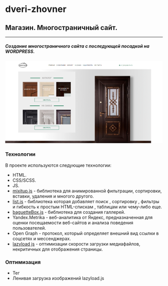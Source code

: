 # dveri-zhovner

## Магазин. Многостраничный сайт.
***
##### Создание многостраничного сайта с последующей посадкой на WORDPRESS.



[![N|Solid](https://github.com/Petr791/dveri-zhovner/blob/main/img/screenshots/screenshot_2.png)](https://petr791.github.io/dveri-zhovner/)






### Технологии

В проекте используются следующие технологии:

- HTML.
- CSS/SCSS.
- JS.
- [mixitup.js](https://www.kunkalabs.com/mixitup/) - библиотека для анимированной фильтрации, сортировки, вставки, удаления и многого другого.
- [list.js](https://listjs.com/) - библиотека которая добавляет поиск , сортировку , фильтры и гибкость к простым HTML-спискам , таблицам или чему-либо еще.
- [baguetteBox.js](https://feimosi.github.io/baguetteBox.js/) - библиотека для создания галлерей.
- Yandex.Metrika - веб-аналитика от Яндекс, предназначенная для оценки посещаемости веб-сайтов и анализа поведения пользователей. 
- Open Graph - протокол, который определяет внешний вид ссылки в соцсетях и мессенджерах.
- [lazyload js](https://www.andreaverlicchi.eu/vanilla-lazyload/) - оптимизации скорости загрузки медиафайлов, некритичных для отображения страницы.








### Оптимизация
- Тег <picture>
- Ленивая загрузка изображений lazyload.js 
